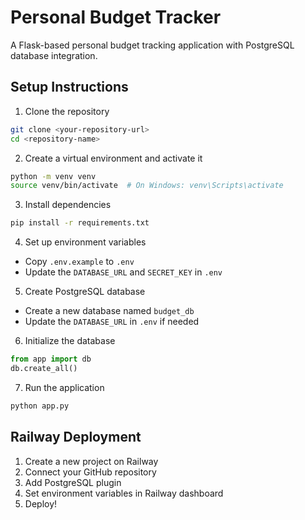 # Personal Budget Tracker

A Flask-based personal budget tracking application with PostgreSQL database integration.

## Setup Instructions

1. Clone the repository
```bash
git clone <your-repository-url>
cd <repository-name>
```

2. Create a virtual environment and activate it
```bash
python -m venv venv
source venv/bin/activate  # On Windows: venv\Scripts\activate
```

3. Install dependencies
```bash
pip install -r requirements.txt
```

4. Set up environment variables
- Copy `.env.example` to `.env`
- Update the `DATABASE_URL` and `SECRET_KEY` in `.env`

5. Create PostgreSQL database
- Create a new database named `budget_db`
- Update the `DATABASE_URL` in `.env` if needed

6. Initialize the database
```python
from app import db
db.create_all()
```

7. Run the application
```bash
python app.py
```

## Railway Deployment

1. Create a new project on Railway
2. Connect your GitHub repository
3. Add PostgreSQL plugin
4. Set environment variables in Railway dashboard
5. Deploy! 